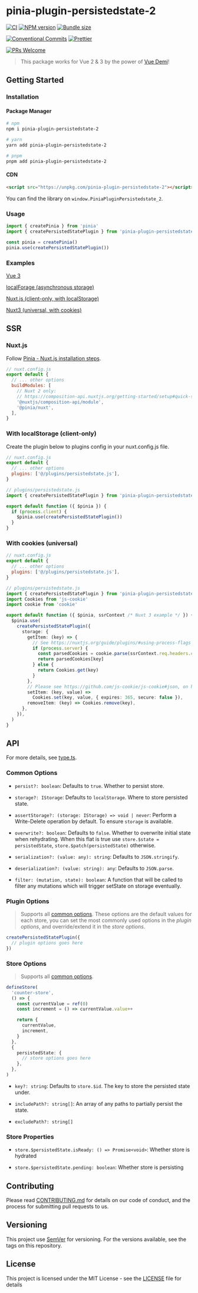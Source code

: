 # pinia-plugin-persistedstate-2

[![CI](https://github.com/iendeavor/pinia-plugin-persistedstate-2/actions/workflows/ci.yml/badge.svg?branch=main)](https://github.com/iendeavor/pinia-plugin-persistedstate-2/actions/workflows/ci.yml)
[![NPM version](https://img.shields.io/npm/v/pinia-plugin-persistedstate-2.svg)](https://www.npmjs.com/package/pinia-plugin-persistedstate-2)
[![Bundle size](https://badgen.net/bundlephobia/minzip/pinia-plugin-persistedstate-2)](https://bundlephobia.com/result?p=pinia-plugin-persistedstate-2)

[![Conventional Commits](https://img.shields.io/badge/Conventional%20Commits-1.0.0-yellow.svg)](https://conventionalcommits.org)
[![Prettier](https://img.shields.io/badge/Code_Style-Prettier-ff69b4.svg)](https://github.com/prettier/prettier)

[![PRs Welcome](https://img.shields.io/badge/PRs-Welcome-brightgreen.svg?style=flat-square)](http://makeapullrequest.com)

> This package works for Vue 2 & 3 by the power of [Vue Demi](https://github.com/vueuse/vue-demi)!

## Getting Started

### Installation

#### Package Manager

```sh
# npm
npm i pinia-plugin-persistedstate-2

# yarn
yarn add pinia-plugin-persistedstate-2

# pnpm
pnpm add pinia-plugin-persistedstate-2
```

#### CDN

```html
<script src="https://unpkg.com/pinia-plugin-persistedstate-2"></script>
```

You can find the library on `window.PiniaPluginPersistedstate_2`.

### Usage

```ts
import { createPinia } from 'pinia'
import { createPersistedStatePlugin } from 'pinia-plugin-persistedstate-2'

const pinia = createPinia()
pinia.use(createPersistedStatePlugin())
```

### Examples

[Vue 3](https://codesandbox.io/s/github/iendeavor/pinia-plugin-persistedstate-2/tree/main/examples/vue3-example?fontsize=14&hidenavigation=1&theme=dark&view=preview)

[localForage (asynchronous storage)](https://codesandbox.io/s/github/iendeavor/pinia-plugin-persistedstate-2/tree/main/examples/localforage-example?fontsize=14&hidenavigation=1&theme=dark&view=preview)

[Nuxt.js (client-only, with localStorage)](https://codesandbox.io/s/github/iendeavor/pinia-plugin-persistedstate-2/tree/main/examples/nuxtjs-client-example?fontsize=14&hidenavigation=1&theme=dark&view=preview)

[Nuxt3 (universal, with cookies)](https://codesandbox.io/s/github/iendeavor/pinia-plugin-persistedstate-2/tree/main/examples/nuxt3-universal-example?fontsize=14&hidenavigation=1&theme=dark&view=preview)

## SSR

### Nuxt.js

Follow [Pinia - Nuxt.js installation steps](https://pinia.esm.dev/ssr/nuxt.html#installation).

```js
// nuxt.config.js
export default {
  // ... other options
  buildModules: [
    // Nuxt 2 only:
    // https://composition-api.nuxtjs.org/getting-started/setup#quick-start
    '@nuxtjs/composition-api/module',
    '@pinia/nuxt',
  ],
}
```

### With localStorage (client-only)

Create the plugin below to plugins config in your nuxt.config.js file.

```js
// nuxt.config.js
export default {
  // ... other options
  plugins: ['@/plugins/persistedstate.js'],
}
```

```ts
// plugins/persistedstate.js
import { createPersistedStatePlugin } from 'pinia-plugin-persistedstate-2'

export default function ({ $pinia }) {
  if (process.client) {
    $pinia.use(createPersistedStatePlugin())
  }
}
```

### With cookies (universal)

```js
// nuxt.config.js
export default {
  // ... other options
  plugins: ['@/plugins/persistedstate.js'],
}
```

```ts
// plugins/persistedstate.js
import { createPersistedStatePlugin } from 'pinia-plugin-persistedstate-2'
import Cookies from 'js-cookie'
import cookie from 'cookie'

export default function ({ $pinia, ssrContext /* Nuxt 3 example */ }) {
  $pinia.use(
    createPersistedStatePlugin({
      storage: {
        getItem: (key) => {
          // See https://nuxtjs.org/guide/plugins/#using-process-flags
          if (process.server) {
            const parsedCookies = cookie.parse(ssrContext.req.headers.cookie)
            return parsedCookies[key]
          } else {
            return Cookies.get(key)
          }
        },
        // Please see https://github.com/js-cookie/js-cookie#json, on how to handle JSON.
        setItem: (key, value) =>
          Cookies.set(key, value, { expires: 365, secure: false }),
        removeItem: (key) => Cookies.remove(key),
      },
    }),
  )
}
```

## API

For more details, see [type.ts](./src/type.ts).

### Common Options

- `persist?: boolean`: Defaults to `true`. Whether to persist store.

- `storage?: IStorage`: Defaults to `localStorage`. Where to store persisted state.

- `assertStorage?: (storage: IStorage) => void | never`: Perform a Write-Delete operation by default. To ensure `storage` is available.

- `overwrite?: boolean`: Defaults to `false`. Whether to overwrite initial state when rehydrating. When this flat is true use `store.$state = persistedState`, `store.$patch(persistedState)` otherwise.

- `serialization?: (value: any): string`: Defaults to `JSON.stringify`.

- `deserialization?: (value: string): any`: Defaults to `JSON.parse`.

- `filter: (mutation, state): boolean`: A function that will be called to filter any mutations which will trigger setState on storage eventually.

### Plugin Options

> Supports all [common options](#Common-Options). These options are the default values for each store, you can set the most commonly used options in the _plugin options_, and override/extend it in the _store options_.

```ts
createPersistedStatePlugin({
  // plugin options goes here
})
```

### Store Options

> Supports all [common options](#Common-Options).

```ts
defineStore(
  'counter-store',
  () => {
    const currentValue = ref(0)
    const increment = () => currentValue.value++

    return {
      currentValue,
      increment,
    }
  },
  {
    persistedState: {
      // store options goes here
    },
  },
)
```

- `key?: string`: Defaults to `store.$id`. The key to store the persisted state under.

- `includePath?: string[]`: An array of any paths to partially persist the state.

- `excludePath?: string[]`

### Store Properties

- `store.$persistedState.isReady: () => Promise<void>`: Whether store is hydrated

- `store.$persistedState.pending: boolean`: Whether store is persisting

## Contributing

Please read [CONTRIBUTING.md](/CONTRIBUTING.md) for details on our code of conduct, and the process for submitting pull
requests to us.

## Versioning

This project use [SemVer](https://semver.org/) for versioning. For the versions available, see the tags on this repository.

## License

This project is licensed under the MIT License - see the [LICENSE](/LICENSE) file for details
